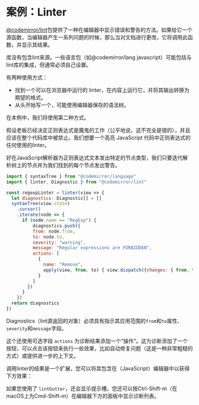 # 案例：Linter

[@codemirror/lint](/documentation/ref#lint)包提供了一种在编辑器中显示错误和警告的方法。如果给它一个源函数，当编辑器产生一系列问题的时候，那么当对文档进行更改，它将调用此函数，并显示其结果。

库没有包含lint来源。一些语言包（如@codemirror/lang javascript）可能包括与lint库的集成，但通常必须自己设置。

有两种使用方式：

+ 找到一个可以在浏览器中运行的 linter，在内容上运行它，并将其输出转换为期望的格式。
+ 从头开始写一个，可能使用编辑器保存的语法树。

在本例中，我们将使用第二种方式。

假设老板已经决定正则表达式是魔鬼的工作（公平地说，这不完全是错的），并且应该在整个代码库中被禁止。我们想要一个高亮 JavaScript 代码中正则表达式的任何使用的linter。

好在JavaScript解析器为正则表达式文本发出特定的节点类型，我们只要迭代解析树上的节点并为我们找到的每个节点发出警告。

``` javascript
import { syntaxTree } from "@codemirror/language"
import { linter, Diagnostic } from "@codemirror/lint"

const regexpLinter = linter(view => {
  let diagnostics: Diagnostic[] = []
  syntaxTree(view.state)
    .cursor()
    .iterate(node => {
      if (node.name == "RegExp") {
          diagnostics.push({
          from: node.from,
          to: node.to,
          severity: "warning",
          message: "Regular expressions are FORBIDDEN",
          actions: [
            {
              name: "Remove",
              apply(view, from, to) { view.dispatch({changes: { from, to }}) }
            }
          ]
        })
      }
    })
  return diagnostics
})
```

Diagnostics（lint源返回的对象）必须具有指示其应用范围的`from`和`to`属性、`severity`和`message`字段。

这个还使用可选字段 `actions` 为诊断结果添加一个“操作”。这为诊断添加了一个按钮，可以点击该按钮来执行一些效果，比如自动修复问题（这是一种非常粗糙的方式）或提供进一步的上下文。

调用linter的结果是一个扩展，您可以将其包含在（JavaScript）编辑器中以获得下方效果：


如果您使用了 `lintGutter`，还会显示提示槽。您还可以按Ctrl-Shift-m（在macOS上为Cmd-Shift-m）在编辑器下方的面板中显示诊断列表。
